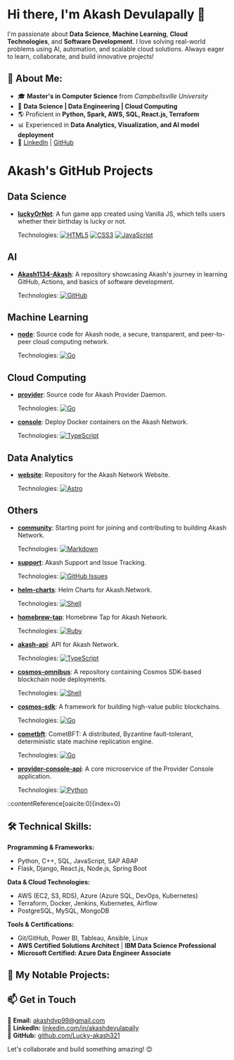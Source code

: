 # Hi there, I'm Akash Devulapally 👋

I'm passionate about **Data Science**, **Machine Learning**, **Cloud Technologies**, and **Software Development**. I love solving real-world problems using AI, automation, and scalable cloud solutions. Always eager to learn, collaborate, and build innovative projects!

## 📌 About Me:
- 🎓 **Master's in Computer Science** from *Campbellsville University*
- 💼 **Data Science | Data Engineering | Cloud Computing**
- 🌎 Proficient in **Python, Spark, AWS, SQL, React.js, Terraform**
- 📊 Experienced in **Data Analytics, Visualization, and AI model deployment**
- 🔗 [LinkedIn](https://www.linkedin.com/in/akashdevulapally/) | [GitHub](https://github.com/Lucky-akash321)

# Akash's GitHub Projects

## Data Science

- **[luckyOrNot](https://github.com/akash-1318/luckyOrNot)**: A fun game app created using Vanilla JS, which tells users whether their birthday is lucky or not.

  Technologies: [![HTML5](https://img.shields.io/badge/HTML5-E34F26?style=for-the-badge&logo=html5&logoColor=white)](https://developer.mozilla.org/en-US/docs/Web/HTML) [![CSS3](https://img.shields.io/badge/CSS3-1572B6?style=for-the-badge&logo=css3&logoColor=white)](https://developer.mozilla.org/en-US/docs/Web/CSS) [![JavaScript](https://img.shields.io/badge/JavaScript-F7DF1E?style=for-the-badge&logo=javascript&logoColor=black)](https://developer.mozilla.org/en-US/docs/Web/JavaScript)

## AI

- **[Akash1134-Akash](https://github.com/A-Why-not-fork-repositories-Good-Luck/Akash1134-Akash)**: A repository showcasing Akash's journey in learning GitHub, Actions, and basics of software development.

  Technologies: [![GitHub](https://img.shields.io/badge/GitHub-181717?style=for-the-badge&logo=github&logoColor=white)](https://github.com/)

## Machine Learning

- **[node](https://github.com/akash-network/node)**: Source code for Akash node, a secure, transparent, and peer-to-peer cloud computing network.

  Technologies: [![Go](https://img.shields.io/badge/Go-00ADD8?style=for-the-badge&logo=go&logoColor=white)](https://golang.org/)

## Cloud Computing

- **[provider](https://github.com/akash-network/provider)**: Source code for Akash Provider Daemon.

  Technologies: [![Go](https://img.shields.io/badge/Go-00ADD8?style=for-the-badge&logo=go&logoColor=white)](https://golang.org/)

- **[console](https://github.com/akash-network/console)**: Deploy Docker containers on the Akash Network.

  Technologies: [![TypeScript](https://img.shields.io/badge/TypeScript-007ACC?style=for-the-badge&logo=typescript&logoColor=white)](https://www.typescriptlang.org/)

## Data Analytics

- **[website](https://github.com/akash-network/website)**: Repository for the Akash Network Website.

  Technologies: [![Astro](https://img.shields.io/badge/Astro-FF5D01?style=for-the-badge&logo=astro&logoColor=white)](https://astro.build/)

## Others

- **[community](https://github.com/akash-network/community)**: Starting point for joining and contributing to building Akash Network.

  Technologies: [![Markdown](https://img.shields.io/badge/Markdown-000000?style=for-the-badge&logo=markdown&logoColor=white)](https://daringfireball.net/projects/markdown/)

- **[support](https://github.com/akash-network/support)**: Akash Support and Issue Tracking.

  Technologies: [![GitHub Issues](https://img.shields.io/badge/GitHub_Issues-181717?style=for-the-badge&logo=github&logoColor=white)](https://github.com/)

- **[helm-charts](https://github.com/akash-network/helm-charts)**: Helm Charts for Akash.Network.

  Technologies: [![Shell](https://img.shields.io/badge/Shell-5391FE?style=for-the-badge&logo=gnu-bash&logoColor=white)](https://www.gnu.org/software/bash/)

- **[homebrew-tap](https://github.com/akash-network/homebrew-tap)**: Homebrew Tap for Akash Network.

  Technologies: [![Ruby](https://img.shields.io/badge/Ruby-CC342D?style=for-the-badge&logo=ruby&logoColor=white)](https://www.ruby-lang.org/)

- **[akash-api](https://github.com/akash-network/akash-api)**: API for Akash Network.

  Technologies: [![TypeScript](https://img.shields.io/badge/TypeScript-007ACC?style=for-the-badge&logo=typescript&logoColor=white)](https://www.typescriptlang.org/)

- **[cosmos-omnibus](https://github.com/akash-network/cosmos-omnibus)**: A repository containing Cosmos SDK-based blockchain node deployments.

  Technologies: [![Shell](https://img.shields.io/badge/Shell-5391FE?style=for-the-badge&logo=gnu-bash&logoColor=white)](https://www.gnu.org/software/bash/)

- **[cosmos-sdk](https://github.com/akash-network/cosmos-sdk)**: A framework for building high-value public blockchains.

  Technologies: [![Go](https://img.shields.io/badge/Go-00ADD8?style=for-the-badge&logo=go&logoColor=white)](https://golang.org/)

- **[cometbft](https://github.com/akash-network/cometbft)**: CometBFT: A distributed, Byzantine fault-tolerant, deterministic state machine replication engine.

  Technologies: [![Go](https://img.shields.io/badge/Go-00ADD8?style=for-the-badge&logo=go&logoColor=white)](https://golang.org/)

- **[provider-console-api](https://github.com/akash-network/provider-console-api)**: A core microservice of the Provider Console application.

  Technologies: [![Python](https://img.shields.io/badge/Python-3776AB?style=for-the-badge&logo=python&logoColor=white)](https://www.python.org/)


::contentReference[oaicite:0]{index=0}
 


## 🛠 Technical Skills:

**Programming & Frameworks:**
- Python, C++, SQL, JavaScript, SAP ABAP
- Flask, Django, React.js, Node.js, Spring Boot

**Data & Cloud Technologies:**
- AWS (EC2, S3, RDS), Azure (Azure SQL, DevOps, Kubernetes)
- Terraform, Docker, Jenkins, Kubernetes, Airflow
- PostgreSQL, MySQL, MongoDB

**Tools & Certifications:**
- Git/GitHub, Power BI, Tableau, Ansible, Linux
- **AWS Certified Solutions Architect** | **IBM Data Science Professional**
- **Microsoft Certified: Azure Data Engineer Associate**

## 🚀 My Notable Projects:


## 📫 Get in Touch
📧 **Email:** akashdvp99@gmail.com  
🔗 **LinkedIn:** [linkedin.com/in/akashdevulapally](https://www.linkedin.com/in/akashdevulapally/)  
🚀 **GitHub:** [github.com/Lucky-akash321](https://github.com/Lucky-akash321)  

Let's collaborate and build something amazing! 😊
